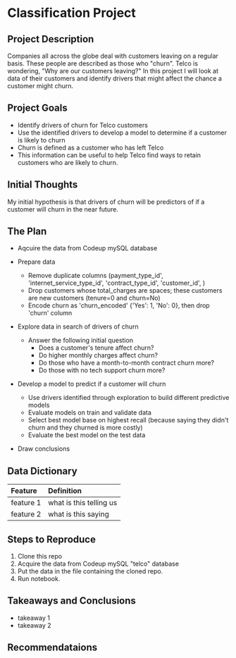 # Classification Project

## Project Description
Companies all across the globe deal with customers leaving on a regular basis. These people are described as those who "churn". Telco is wondering, "Why are our customers leaving?" In this project I will look at data of their customers and identify drivers that might affect the chance a customer might churn.

## Project Goals
* Identify drivers of churn for Telco customers
* Use the identified drivers to develop a model to determine if a customer is likely to churn
* Churn is defined as a customer who has left Telco
* This information can be useful to help Telco find ways to retain customers who are likely to churn.

## Initial Thoughts

My initial hypothesis is that drivers of churn will be predictors of if a customer will churn in the near future.

## The Plan
* Aqcuire the data from Codeup mySQL database

* Prepare data
    * Remove duplicate columns (payment_type_id', 'internet_service_type_id', 'contract_type_id', 'customer_id', )
    * Drop customers whose total_charges are spaces; these customers are new customers (tenure=0 and churn=No)
    * Encode churn as 'churn_encoded' {'Yes': 1, 'No': 0}, then drop 'churn' column

* Explore data in search of drivers of churn
    * Answer the following initial question
        * Does a customer's tenure affect churn?
        * Do higher monthly charges affect churn?
        * Do those who have a month-to-month contract churn more?
        * Do those with no tech support churn more?

* Develop a model to predict if a customer will churn
    * Use drivers identified through exploration to build different predictive models
    * Evaluate models on train and validate data
    * Select best model base on highest recall (because saying they didn't churn and they churned is more costly)
    * Evaluate the best model on the test data

* Draw conclusions

## Data Dictionary

| Feature | Definition |
|:--------|:-----------|
|feature 1| what is this telling us|
|feature 2| what is this saying|


## Steps to Reproduce
1. Clone this repo
2. Acquire the data from Codeup mySQL "telco" database
3. Put the data in the file containing the cloned repo.
4. Run notebook.

## Takeaways and Conclusions
* takeaway 1
* takeaway 2

## Recommendataions